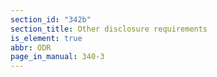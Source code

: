 ```yaml
---
section_id: "342b"
section_title: Other disclosure requirements
is_element: true
abbr: ODR
page_in_manual: 340-3
---
```

